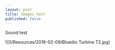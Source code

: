 ```yaml
---
layout: post
title: Images test
published: false
---
```

Sound test

![](/Resources/2016-02-09/Bluedio Turbine T2.jpg)
